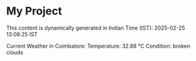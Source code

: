 # My Project

This content is dynamically generated in Indian Time (IST): 2025-02-25 13:08:25 IST


Current Weather in Coimbatore:
Temperature: 32.88 °C
Condition: broken clouds
